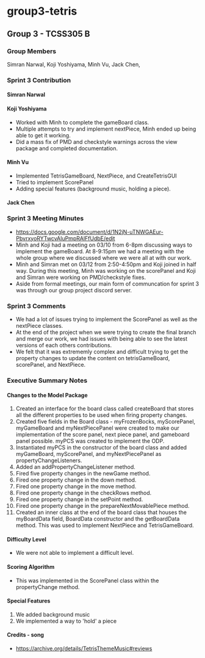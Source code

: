 # group3-tetris

## Group 3 - TCSS305 B

### Group Members

 Simran Narwal,
 Koji Yoshiyama,
 Minh Vu,
 Jack Chen,

### Sprint 3 Contribution 

#### Simran Narwal


#### Koji Yoshiyama
- Worked with Minh to complete the gameBoard class.
- Multiple attempts to try and implement nextPiece, Minh ended up being able to get it working.
- Did a mass fix of PMD and checkstyle warnings across the view package and completed documentation.

#### Minh Vu

- Implemented TetrisGameBoard, NextPiece, and CreateTetrisGUI
- Tried to implement ScorePanel 
- Adding special features (background music, holding a piece).

#### Jack Chen


### Sprint 3 Meeting Minutes
- https://docs.google.com/document/d/1N2jN-uTNWGAEur-PbvrxyoRYTwcvAIuPmpRAlFfUdbE/edit 
- Minh and Koji had a meeting on 03/10 from 6-8pm discussing ways to implement the gameBoard. At 8-9:15pm we had a meeting with the whole group where we discussed where we were all at with our work.
- Minh and Simran met on 03/12 from 2:50-4:50pm and Koji joined in half way. During this meeting, Minh was working on the scorePanel and Koji and Simran
were working on PMD/checkstyle fixes.
- Aside from formal meetings, our main form of communcation for sprint 3 was through our group project discord server.

### Sprint 3 Comments 
- We had a lot of issues trying to implement the ScorePanel as well as the nextPiece classes.
- At the end of the project when we were trying to create the final branch and merge our work, we had issues with being able to see the latest versions of each others contributions.
- We felt that it was extrememly complex and difficult trying to get the property changes to update the content on tetrisGameBoard, scorePanel, and NextPiece.

### Executive Summary Notes

#### Changes to the Model Package
1. Created an interface for the board class called createBoard that stores all the different properties to be used when firing property changes.
2. Created five fields in the Board class - myFrozenBocks, myScorePanel, myGameBoard and myNextPiecePanel were created to make our implementation of the score panel, next piece panel, and gameboard panel possible. myPCS was created to implement the ODP.
3. Instantiated myPCS in the constructor of the board class and added myGameBoard, myScorePanel, and myNextPiecePanel as propertyChangeListeners.
4. Added an addPropertyChangeListener method. 
5. Fired five property changes in the newGame method.
6. Fired one property change in the down method.
7. Fired one property change in the move method.
8. Fired one property change in the checkRows method.
9. Fired one property change in the setPoint method.
10. Fired one property change in the prepareNextMovablePiece method.
11. Created an inner class at the end of the board class that houses the myBoardData field, BoardData constructor and the getBoardData method. This was used to implement NextPiece and TetrisGameBoard. 

#### Difficulty Level
- We were not able to implement a difficult level.

#### Scoring Algorithm
- This was implemented in the ScorePanel class within the propertyChange method.

#### Special Features
1. We added background music
2. We implemented a way to 'hold' a piece

#### Credits - song
- https://archive.org/details/TetrisThemeMusic#reviews 



